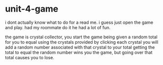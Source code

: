 # unit-4-game
i dont actually know what to do for a read me.
i guess just open the game and play.
had my roommate do it he had a lot of fun.

the game is crystal collector,
you start the game being given a random total for you to equal using the crystals provided
by clicking each crystal you will add a random number associated with that crystal to your total
getting the total to equal the random number wins you the game,
but going over that total causes you to lose.
